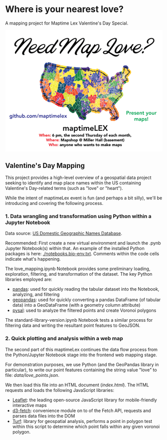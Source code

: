 # Where is your nearest love?

A mapping project for Maptime Lex Valentine's Day Special.

![need map love](images/need-map-love.png)

## Valentine's Day Mapping

This project provides a high-level overview of a geospatial data project seeking to identify and map place names within the US containing Valentine's Day-related terms (such as "love" or "heart").

While the intent of maptimeLex event is fun (and perhaps a bit silly), we'll be introducing and covering the following process.

### 1. Data wrangling and transformation using Python within a Jupyter Notebook

Data source: [US Domestic Geographic Names Database](https://www.usgs.gov/core-science-systems/ngp/board-on-geographic-names/download-gnis-data).

Recommended: First create a new virtual environment and launch the .pynb Jupyter Notebook(s) within that. An example of the installed Python packages is here: [./notebooks.bio-env.txt](./notebooks.bio-env.txt). Comments within the code cells indicate what's happening.

The love_mapping.ipynb Notebook provides some preliminary loading, exploration, filtering, and transformation of the dataset. The key Python libraries employed are:

- [pandas](https://pandas.pydata.org/): used for quickly reading the tabular dataset into the Notebook, analyzing, and filtering
- [geopandas](https://geopandas.org/): used for quickly converting a pandas DataFrame (of tabular data) into a GeoDataFrame (with a geometry column attribute)
- [pysal](https://pysal.readthedocs.io/en/latest/index.html): used to analyze the filtered points and create Voronoi polygons

The standard-library-version.ipynb Notebook tests a similar process for filtering data and writing the resultant point features to GeoJSON.

### 2. Quick plotting and analysis within a web map

The second part of this maptimeLex continues the data flow process from the Python/Jupyter Notebook stage into the frontend web mapping stage.

For demonstration purposes, we use Python (and the GeoPandas library in particular), to write our point features containing the string value "love" to file: _data/love_points.json_.

We then load this file into an HTML document (_index.html_). The HTML requests and loads the following JavaScript libraries:

- [Leaflet](https://leafletjs.com/): the leading open-source JavaScript library for mobile-friendly interactive maps
- [d3-fetch](https://github.com/d3/d3-fetch): convenience module on to of the Fetch API, requests and parses data files into the DOM
- [Turf](https://turfjs.org/): library for geospatial analysis, performs a point in polygon test within this script to determine which point falls within any given voronoi polygon.
